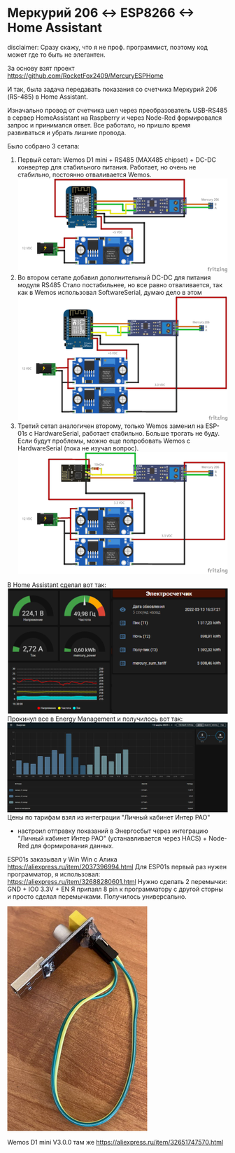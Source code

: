 # Меркурий 206 <-> ESP8266 <-> Home Assistant
disclaimer:
Сразу скажу, что я не проф. программист, поэтому код может где то быть не элегантен.

За основу взят проект https://github.com/RocketFox2409/MercuryESPHome

И так, была задача передавать показания со счетчика Меркурий 206 (RS-485) в Home Assistant. 

Изначально провод от счетчика шел через преобразователь USB-RS485 в сервер HomeAssistant на Raspberry и через Node-Red формировался запрос и принимался ответ. Все работало, но пришло время развиваться и убрать лишние провода. 

Было собрано 3 сетапа:

1. Первый сетап: Wemos D1 mini + RS485 (MAX485 chipset) + DC-DC конвертер для стабильного питания.
   Работает, но очень не стабильно, постоянно отваливается Wemos.
   ![Image alt](https://github.com/DieMetRik/mecrury_esphome/blob/main/wemos/Schemes/Mercury_wemos_1.png)
2. Во втором сетапе добавил дополнительный DС-DC для питания модуля RS485
   Стало постабильнее, но все равно отваливается, так как в Wemos использовал SoftwareSerial, думаю дело в этом
   ![Image alt](https://github.com/DieMetRik/mecrury_esphome/blob/main/wemos/Schemes/Mercury_wemos_2.png)
3. Третий сетап аналогичен второму, только Wemos заменил на ESP-01s с HardwareSerial, работает стабильно. Больше трогать не буду.
   Если будут проблемы, можно еще попробовать Wemos с HardwareSerial (пока не изучал вопрос).
   ![Image alt](https://github.com/DieMetRik/mecrury_esphome/blob/main/esp01s/Schemes/Mercury_EPS01s.png)

В Home Assistant сделал вот так:
![Image alt](https://github.com/DieMetRik/mecrury_esphome/blob/main/HomeAssistant/Dashboard.png)
Прокинул все в Energy Management и получилось вот так:
![Image alt](https://github.com/DieMetRik/mecrury_esphome/blob/main/HomeAssistant/Energy.JPG)
Цены по тарифам взял из интеграции "Личный кабинет Интер РАО"

+ настроил отправку показаний в Энергосбыт через интеграцию "Личный кабинет Интер РАО" (устанавливается через HACS) + Node-Red для формирования данных.

ESP01s заказывал у Win Win с Алика https://aliexpress.ru/item/2037396994.html
Для ESP01s первый раз нужен программатор, я использовал: https://aliexpress.ru/item/32688280601.html
Нужно сделать 2 перемычки:
GND + IO0
3.3V + EN
Я припаял 8 pin к программатору с другой сторны и просто сделал перемычками. Получилось универсально.

![Image alt](https://github.com/DieMetRik/mecrury_esphome/blob/main/esp01s/Schemes/ESP01s_USB.jpg)

Wemos D1 mini V3.0.0 там же https://aliexpress.ru/item/32651747570.html


